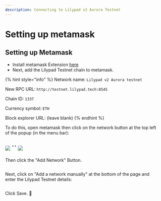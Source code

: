 ```yaml
---
description: Connecting to Lilypad v2 Aurora Testnet
---
```


# Setting up metamask

## Setting up Metamask

* Install metamask Extension [here](https://metamask.io/)
* Next, add the Lilypad Testnet chain to metamask.

{% hint style="info" %}
Network name: `Lilypad v2 Aurora testnet`

New RPC URL: `http://testnet.lilypad.tech:8545`

Chain ID: `1337`

Currency symbol: `ETH`

Block explorer URL: (leave blank)
{% endhint %}

To do this, open metamask then click on the network button at the top left of the popup (in the menu bar):

## ![](<../../.gitbook/assets/image (3) (1) (1) (1) (1) (1).png>) \`\` ![](<../../.gitbook/assets/image (5) (1) (1) (1) (1) (1).png>)

Then click the "Add Network" Button.

<figure><img src="../../.gitbook/assets/image (15) (1) (1) (1).png" alt=""><figcaption></figcaption></figure>

Next, click on "Add a network manually" at the bottom of the page and enter the Lilypad Testnet details:

<figure><img src="../../.gitbook/assets/mm_five.png" alt=""><figcaption></figcaption></figure>

Click Save. :tada:

